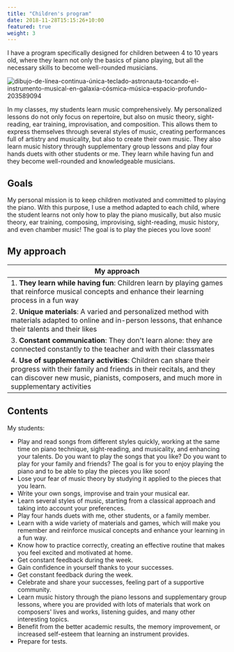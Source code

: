 ```yaml
---
title: "Children's program"
date: 2018-11-28T15:15:26+10:00
featured: true
weight: 3
---
```


I have a program specifically designed for children between 4 to 10 years old, where they learn not only the basics of piano playing, but all the necessary skills to become well-rounded musicians.

![dibujo-de-línea-continua-única-teclado-astronauta-tocando-el-instrumento-musical-en-galaxia-cósmica-música-espacio-profundo-203589094](https://user-images.githubusercontent.com/101880157/160840005-e0334df7-cc85-4af0-879d-a755315b4ebf.jpeg)


In my classes, my students learn music comprehensively. My personalized lessons do not only focus on repertoire, but also on music theory, sight-reading, ear training, improvisation, and composition. This allows them to express themselves through several styles of music, creating performances full of artistry and musicality, but also to create their own music. They also learn music history through supplementary group lessons and play four hands duets with other students or me. They learn while having fun and they become well-rounded and knowledgeable musicians.

## Goals

My personal mission is to keep children motivated and committed to playing the piano. With this purpose, I use a method adapted to each child, where the student learns not only how to play the piano musically, but also music theory, ear training, composing, improvising, sight-reading, music history, and even chamber music! The goal is to play the pieces you love soon!

## My approach

My approach | 
--- |
1. **They learn while having fun**: Children learn by playing games that reinforce musical concepts and enhance their learning process in a fun way | 
2. **Unique materials**: A varied and personalized method with materials adapted to online and in-person lessons, that enhance their talents and their likes | 
3. **Constant communication**: They don't learn alone: they are connected constantly to the teacher and with their classmates | 
4. **Use of supplementary activities**: Children can share their progress with their family and friends in their recitals, and they can discover new music, pianists, composers, and much more in supplementary activities |  

## Contents
My students:
* Play and read songs from different styles quickly, working at the same time on piano technique, sight-reading, and musicality, and enhancing your talents. Do you want to play the songs that you like? Do you want to play for your family and friends? The goal is for you to enjoy playing the piano and to be able to play the pieces you like soon!
* Lose your fear of music theory by studying it applied to the pieces that you learn.
* Write your own songs, improvise and train your musical ear.
* Learn several styles of music, starting from a classical approach and taking into account your preferences.
* Play four hands duets with me, other students, or a family member.
* Learn with a wide variety of materials and games, which will make you remember and reinforce musical concepts and enhance your learning in a fun way.
* Know how to practice correctly, creating an effective routine that makes you feel excited and motivated at home.
* Get constant feedback during the week.
* Gain confidence in yourself thanks to your successes.
* Get constant feedback during the week.
* Celebrate and share your successes, feeling part of a supportive community.
* Learn music history through the piano lessons and supplementary group lessons, where you are provided with lots of materials that work on composers' lives and works, listening guides, and many other interesting topics.
* Benefit from the better academic results, the memory improvement, or increased self-esteem that learning an instrument provides.
* Prepare for tests.

